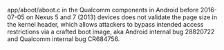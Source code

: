 app/aboot/aboot.c in the Qualcomm components in Android before 2016-07-05 on Nexus 5 and 7 (2013) devices does not validate the page size in the kernel header, which allows attackers to bypass intended access restrictions via a crafted boot image, aka Android internal bug 28820722 and Qualcomm internal bug CR684756.